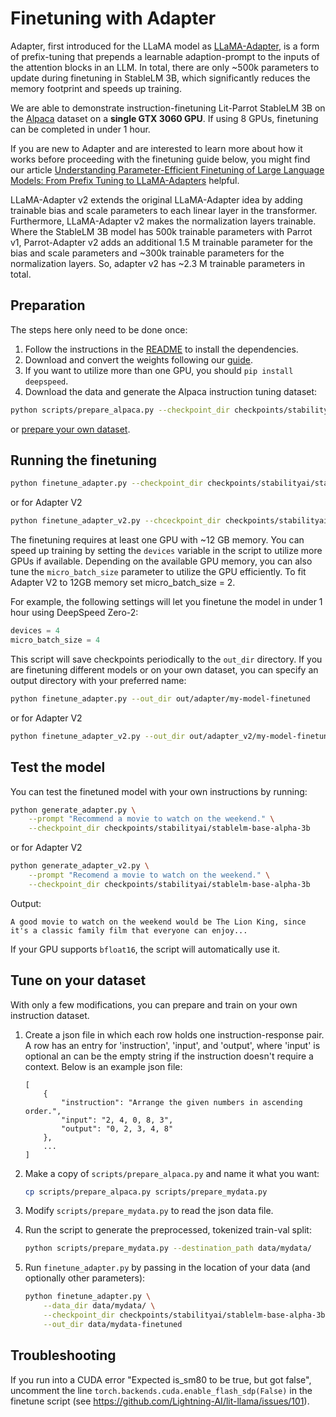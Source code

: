 # Finetuning with Adapter

Adapter, first introduced for the LLaMA model as [LLaMA-Adapter](https://arxiv.org/abs/2303.16199), is a form of prefix-tuning that prepends a learnable adaption-prompt to the inputs of the attention blocks in an LLM. In total, there are only ~500k parameters to update during finetuning in StableLM 3B, which significantly reduces the memory footprint and speeds up training.

We are able to demonstrate instruction-finetuning Lit-Parrot StableLM 3B on the [Alpaca](https://github.com/tatsu-lab/stanford_alpaca) dataset on a **single GTX 3060 GPU**. If using 8 GPUs, finetuning can be completed in under 1 hour.

If you are new to Adapter and are interested to learn more about how it works before proceeding with the finetuning guide below, you might find our article [Understanding Parameter-Efficient Finetuning of Large Language Models: From Prefix Tuning to LLaMA-Adapters](https://lightning.ai/pages/community/article/understanding-llama-adapters/) helpful.

LLaMA-Adapter v2 extends the original LLaMA-Adapter idea by adding trainable bias and scale parameters to each linear layer in the transformer. Furthermore, LLaMA-Adapter v2 makes the normalization layers trainable. Where the StableLM 3B model has 500k trainable parameters with Parrot v1, Parrot-Adapter v2 adds an additional 1.5 M trainable parameter for the bias and scale parameters and ~300k trainable parameters for the normalization layers. So, adapter v2 has ~2.3 M trainable parameters in total.

## Preparation

The steps here only need to be done once:

1. Follow the instructions in the [README](../README.md) to install the dependencies.
2. Download and convert the weights following our [guide](download_stablelm.md).
3. If you want to utilize more than one GPU, you should `pip install deepspeed`.
4. Download the data and generate the Alpaca instruction tuning dataset:

```bash
python scripts/prepare_alpaca.py --checkpoint_dir checkpoints/stabilityai/stablelm-base-alpha-3b
```

or [prepare your own dataset](#tune-on-your-dataset).

## Running the finetuning

```bash
python finetune_adapter.py --checkpoint_dir checkpoints/stabilityai/stablelm-base-alpha-3b
```

or for Adapter V2

```bash 
python finetune_adapter_v2.py --chceckpoint_dir checkpoints/stabilityai/stablelm-base-alpha-3b
```


The finetuning requires at least one GPU with ~12 GB memory.
You can speed up training by setting the `devices` variable in the script to utilize more GPUs if available.
Depending on the available GPU memory, you can also tune the `micro_batch_size` parameter to utilize the GPU efficiently.
To fit Adapter V2 to 12GB memory set micro_batch_size = 2.

For example, the following settings will let you finetune the model in under 1 hour using DeepSpeed Zero-2:
```python
devices = 4
micro_batch_size = 4
```

This script will save checkpoints periodically to the `out_dir` directory. If you are finetuning different models or on your own dataset, you can specify an output directory with your preferred name:

```bash
python finetune_adapter.py --out_dir out/adapter/my-model-finetuned
```

or for Adapter V2

```bash
python finetune_adapter_v2.py --out_dir out/adapter_v2/my-model-finetuned

```


## Test the model

You can test the finetuned model with your own instructions by running:

```bash
python generate_adapter.py \
    --prompt "Recommend a movie to watch on the weekend." \
    --checkpoint_dir checkpoints/stabilityai/stablelm-base-alpha-3b
```

or for Adapter V2

```bash 
python generate_adapter_v2.py \
    --prompt "Recomend a movie to watch on the weekend." \
    --checkpoint_dir checkpoints/stabilityai/stablelm-base-alpha-3b
```

Output:
```
A good movie to watch on the weekend would be The Lion King, since it's a classic family film that everyone can enjoy...
```
If your GPU supports `bfloat16`, the script will automatically use it.

## Tune on your dataset

With only a few modifications, you can prepare and train on your own instruction dataset.

1. Create a json file in which each row holds one instruction-response pair. 
   A row has an entry for 'instruction', 'input', and 'output', where 'input' is optional an can be 
   the empty string if the instruction doesn't require a context. Below is an example json file:

    ```
    [
        {
            "instruction": "Arrange the given numbers in ascending order.",
            "input": "2, 4, 0, 8, 3",
            "output": "0, 2, 3, 4, 8"
        },
        ...
    ]
    ```

2. Make a copy of `scripts/prepare_alpaca.py` and name it what you want:

    ```bash
    cp scripts/prepare_alpaca.py scripts/prepare_mydata.py
    ```

3. Modify `scripts/prepare_mydata.py` to read the json data file.
4. Run the script to generate the preprocessed, tokenized train-val split:

    ```bash
    python scripts/prepare_mydata.py --destination_path data/mydata/
    ```

5. Run `finetune_adapter.py` by passing in the location of your data (and optionally other parameters):
   
    ```bash
    python finetune_adapter.py \
        --data_dir data/mydata/ \
        --checkpoint_dir checkpoints/stabilityai/stablelm-base-alpha-3b \
        --out_dir data/mydata-finetuned
    ```


## Troubleshooting

If you run into a CUDA error "Expected is_sm80 to be true, but got false", uncomment the line
`torch.backends.cuda.enable_flash_sdp(False)` in the finetune script (see https://github.com/Lightning-AI/lit-llama/issues/101).

